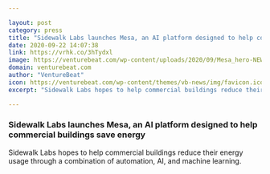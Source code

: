 ```yaml
---

layout: post
category: press
title: "Sidewalk Labs launches Mesa, an AI platform designed to help commercial buildings save energy"
date: 2020-09-22 14:07:38
link: https://vrhk.co/3hTydxl
image: https://venturebeat.com/wp-content/uploads/2020/09/Mesa_hero-NEW-e1600729698897.jpg?w=1200&strip=all
domain: venturebeat.com
author: "VentureBeat"
icon: https://venturebeat.com/wp-content/themes/vb-news/img/favicon.ico
excerpt: "Sidewalk Labs hopes to help commercial buildings reduce their energy usage through a combination of automation, AI, and machine learning."

---
```


### Sidewalk Labs launches Mesa, an AI platform designed to help commercial buildings save energy

Sidewalk Labs hopes to help commercial buildings reduce their energy usage through a combination of automation, AI, and machine learning.